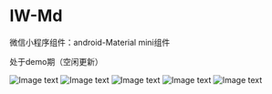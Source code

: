 # IW-Md
微信小程序组件：android-Material mini组件

处于demo期（空闲更新）

![Image text](./exampleImgs/1.JPG)
![Image text](./exampleImgs/2.JPG)
![Image text](./exampleImgs/3.JPG)
![Image text](./exampleImgs/4.JPG)
![Image text](./exampleImgs/5.JPG)

